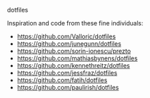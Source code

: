 dotfiles

Inspiration and code from these fine individuals:

* https://github.com/Valloric/dotfiles
* https://github.com/junegunn/dotfiles
* https://github.com/sorin-ionescu/prezto
* https://github.com/mathiasbynens/dotfiles
* https://github.com/kennethreitz/dotfiles
* https://github.com/jessfraz/dotfiles
* https://github.com/fatih/dotfiles
* https://github.com/paulirish/dotfiles

